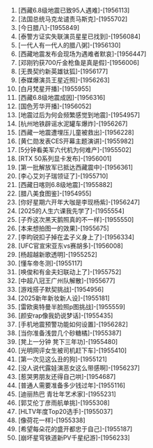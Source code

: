 
1. [西藏6.8级地震已致95人遇难]-[1956113]
1. [法国总统马克龙谴责马斯克]-[1955702]
1. [今日腊八]-[1955849]
1. [泰警方证实失联演员星星已找到]-[1956084]
1. [一代人有一代人的腊八粥]-[1956130]
1. [西藏地震发布会现场为遇难者默哀]-[1956447]
1. [邓刚钓获700斤金枪鱼是真是假]-[1956006]
1. [无畏契约新英雄钛狐]-[1956177]
1. [泰媒爆演员王星近照]-[1956263]
1. [白月梵星开播]-[1955955]
1. [西藏6.8级地震成因]-[1956316]
1. [国色芳华开播]-[1956052]
1. [地震过后为何会频繁感觉到地震]-[1954957]
1. [杭州地铁辟谣水泥罐车爆炸]-[1956267]
1. [西藏一地震遭埋压儿童被救出]-[1956228]
1. [黄仁勋发表CES开幕主题演讲]-[1955982]
1. [5分钟看美军六代机为何难产]-[1955502]
1. [RTX 50系列显卡发布]-[1956001]
1. [第一批解放军已抵达西藏震中]-[1956361]
1. [李心艾刘子瑞领证了]-[1955710]
1. [西藏日喀则6.8级地震]-[1955882]
1. [腊八美食图鉴]-[1954955]
1. [你好星期六开年大咖是李现杨紫]-[1956247]
1. [2025的人生六课我先学了]-[1955554]
1. [子乔这次黑天鹅照真的不一样]-[1955550]
1. [本来想拍图一的效果]-[1955675]
1. [李昀锐扣子掉在孟子义身上了]-[1956334]
1. [UFC官宣宋亚东vs赛胡多]-[1956008]
1. [杨超越新歌透明]-[1955252]
1. [懂车帝冬测]-[1955117]
1. [唤俊和有金夫妇联动上了]-[1955752]
1. [中超八冠王广州队解散]-[1955677]
1. [游戏搭子默契挑战]-[1954956]
1. [2025新年新妆新人设]-[1955181]
1. [雷欧奥特曼半脸照p图挑战]-[1955559]
1. [颜安rap像我奶说梦话]-[1955435]
1. [手机地震预警功能如何设置]-[1956282]
1. [当你准备浅尝几个砂糖橘]-[1955387]
1. [凳上一分钟 凳下三年功]-[1955480]
1. [光明网评女生被司机赶下车]-[1955410]
1. [第一次见这么丑的狗]-[1955121]
1. [没人说代露娃演恶女这么带感啊]-[1956237]
1. [惹哭男朋友还得自己哄]-[1954687]
1. [普通人需要准备多少钱过年]-[1955116]
1. [迪丽热巴 青壮年艺术家]-[1955231]
1. [郭艾伦丁彦雨航单挑]-[1955308]
1. [HLTV年度Top20选手]-[1955037]
1. [像荷花一样]-[1955338]
1. [希望每朵花的盛开都忠于自己]-[1955187]
1. [崩坏星穹铁道新PV千星纪游]-[1956233]